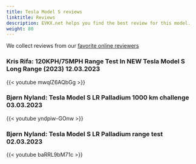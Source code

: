 ```yaml
---
title: Tesla Model S reviews
linktitle: Reviews
description: EVKX.net helps you find the best review for this model. 
weight: 80
---
```

We collect reviews from our [favorite online reviewers](/guides/evreviewers/)

### Kris Rifa: 120KPH/75MPH Range Test In NEW Tesla Model S Long Range (2023) 12.03.2023

{{< youtube mwqlZ6AQbGg >}}

### Bjørn Nyland: Tesla Model S LR Palladium 1000 km challenge 03.03.2023

{{< youtube yndpiw-GOnw >}}

### Bjørn Nyland: Tesla Model S LR Palladium range test 02.03.2023

{{< youtube baRRL9bM71c >}}

